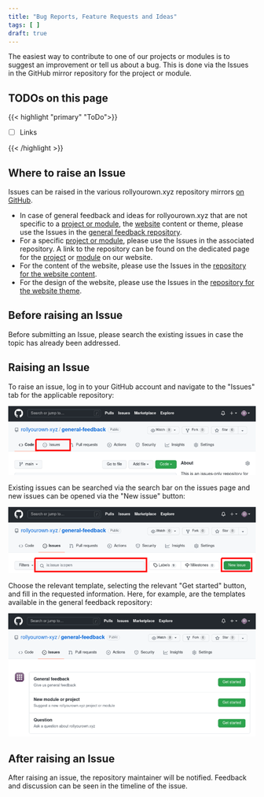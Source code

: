 ```yaml
---
title: "Bug Reports, Feature Requests and Ideas"
tags: [ ]
draft: true
---
```


The easiest way to contribute to one of our projects or modules is to suggest an improvement or tell us about a bug. This is done via the Issues in the GitHub mirror repository for the project or module.

<!--more-->

## TODOs on this page

{{< highlight "primary" "ToDo">}}

- [ ] Links

{{< /highlight >}}

## Where to raise an Issue

Issues can be raised in the various rollyourown.xyz repository mirrors [on GitHub](https://github.com/rollyourown-xyz/).

- In case of general feedback and ideas for rollyourown.xyz that are not specific to a [project or module](https://rollyourown.xyz/rollyourown/), the [website](https://rollyourown.xyz) content or theme, please use the Issues in the [general feedback repository](https://github.com/rollyourown-xyz/general-feedback/issues).
- For a specific [project or module](https://rollyourown.xyz/rollyourown/), please use the Issues in the associated repository. A link to the repository can be found on the dedicated page for the [project](https://rollyourown.xyz/rollyourown/projects/) or [module](https://rollyourown.xyz/rollyourown/project_modules/) on our website.
- For the content of the website, please use the Issues in the [repository for the website content](https://github.com/rollyourown-xyz/ryo-website-hugo-content/issues).
- For the design of the website, please use the Issues in the [repository for the website theme](https://github.com/rollyourown-xyz/ryo-website-hugo-theme/issues).

## Before raising an Issue

Before submitting an Issue, please search the existing issues in case the topic has already been addressed.

## Raising an Issue

To raise an issue, log in to your GitHub account and navigate to the "Issues" tab for the applicable repository:

![Github Issues Tab](GitHub_Issues_Tab_800.png)

Existing issues can be searched via the search bar on the issues page and new issues can be opened via the "New issue" button:

![Github Issues Search and New Issue Button](GitHub_Issues_Search_and_New_Issue_Button_800.png)

Choose the relevant template, selecting the relevant "Get started" button, and fill in the requested information. Here, for example, are the templates available in the general feedback repository:

![Github Issue Templates](GitHub_Issue_Templates_800.png)

## After raising an Issue

After raising an issue, the repository maintainer will be notified. Feedback and discussion can be seen in the timeline of the issue.
